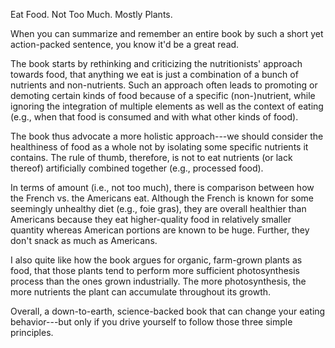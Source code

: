 <!-- 2023-in-defense-of-food -->

Eat Food. Not Too Much. Mostly Plants.

When you can summarize and remember an entire book by such a short yet action-packed sentence, you know it'd be a great read.

The book starts by rethinking and criticizing the nutritionists' approach towards food, that anything we eat is just a combination of a bunch of nutrients and non-nutrients. Such an approach often leads to promoting or demoting certain kinds of food because of a specific (non-)nutrient, while ignoring the integration of multiple elements as well as the context of eating (e.g., when that food is consumed and with what other kinds of food).

The book thus advocate a more holistic approach---we should consider the healthiness of food as a whole not by isolating some specific nutrients it contains. The rule of thumb, therefore, is not to eat nutrients (or lack thereof) artificially combined together (e.g., processed food).

In terms of amount (i.e., not too much), there is comparison between how the French vs. the Americans eat. Although the French is known for some seemingly unhealthy diet (e.g., foie gras), they are overall healthier than Americans because they eat higher-quality food in relatively smaller quantity whereas American portions are known to be huge. Further, they don't snack as much as Americans.

I also quite like how the book argues for organic, farm-grown plants as food, that those plants tend to perform more sufficient photosynthesis process than the ones grown industrially. The more photosynthesis, the more nutrients the plant can accumulate throughout its growth.

Overall, a down-to-earth, science-backed book that can change your eating behavior---but only if you drive yourself to follow those three simple principles.